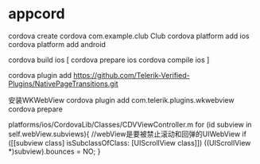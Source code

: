 # appcord

cordova create cordova com.example.club Club
cordova platform add ios
cordova platform add android

cordova build ios
[
cordova prepare ios
cordova compile ios
]


cordova plugin add https://github.com/Telerik-Verified-Plugins/NativePageTransitions.git

安装WKWebView
cordova plugin add com.telerik.plugins.wkwebview
cordova prepare

platforms/ios/CordovaLib/Classes/CDVViewController.m
for (id subview in self.webView.subviews){  //webView是要被禁止滚动和回弹的UIWebView
    if ([[subview class] isSubclassOfClass: [UIScrollView class]])
        ((UIScrollView *)subview).bounces = NO;
}
